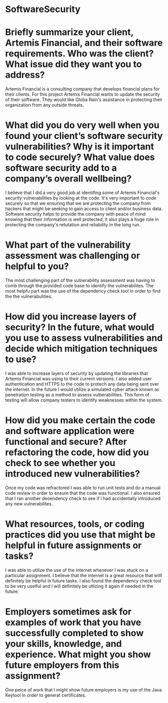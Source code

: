 # SoftwareSecurity

# Briefly summarize your client, Artemis Financial, and their software requirements. Who was the client? What issue did they want you to address?
Artemis Financial is a consulting company that develops financial plans for their clients. For this project Artemis Financial wants to update the security of their software. They would like Globa Rain's assistance in protecting their organization from any outside threats.

# What did you do very well when you found your client’s software security vulnerabilities? Why is it important to code securely? What value does software security add to a company’s overall wellbeing?
I believe that I did a very good job at identifing some of Artemis Financial's security vulnerabilities by looking at the code. It's very important to code securely so that we ensuring that we are protecting the company from hackers that might be seeking to gain access to client and/or business data. Software security helps to provide the company with peace of mind knowing that their information is well protected, it also plays a huge role in protecting the company's retutation and reliability in the long run.

# What part of the vulnerability assessment was challenging or helpful to you?
The most challenging part of the vulnerability assessment was having to comb through the provided code base to identify the vulnerabilites. The most helpfu part was the use of the dependency check tool in order to find the the vulnerabulities.

# How did you increase layers of security? In the future, what would you use to assess vulnerabilities and decide which mitigation techniques to use?
I was able to increase layers of security by updating the libraries that Artemis Financial was using to their current versions. I also added user authentication and HTTPS to the code to protech any data being sent over the internet. In the future I would utilize a simulated cyber attack known as penetration testing as a method to assess vulberabilities. This form of testing will allow company testers to identify weaknesses within the system.

# How did you make certain the code and software application were functional and secure? After refactoring the code, how did you check to see whether you introduced new vulnerabilities?
Once my code was refractored I was able to run unit tests and do a manual code review in order to ensure that the code was functional. I also ensured that I ran another deoendency check to see if I had accidentally introduced any new vulnerabilites.

# What resources, tools, or coding practices did you use that might be helpful in future assignments or tasks?
I was able to utilize the use of the internet whenever I was stuck on a particular assignment. I believe that the internet is a great resource that willl definitely be helpful in future tasks. I also found the dependency check tool to be very uselful and I will definitely be utlizing it again if needed in the future.

# Employers sometimes ask for examples of work that you have successfully completed to show your skills, knowledge, and experience. What might you show future employers from this assignment?
One peice of work that I might show future employers is my use of the Java Keytool in order to generat certificates.
